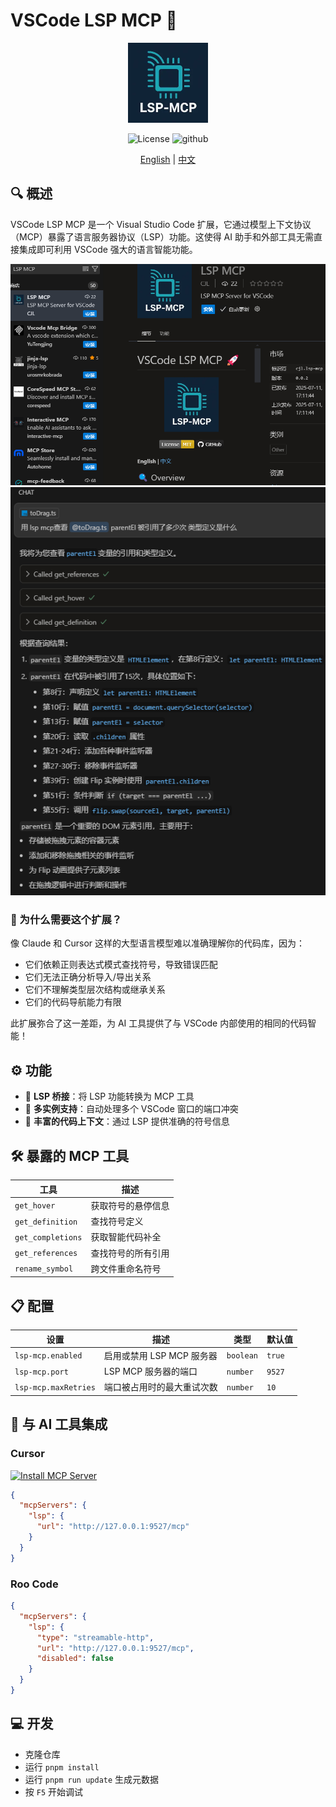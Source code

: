 # VSCode LSP MCP 🚀

<p align="center">
  <img src="res/icon.webp" width="128" height="128" alt="LSP MCP Icon">
</p>

<p align="center">
  <img alt="License" src="https://img.shields.io/badge/License-MIT-yellow.svg" />
  <img alt="github" src="https://img.shields.io/badge/GitHub-181717?logo=github&logoColor=white" />
</p>

<p align="center">
  <a href="./README.md">English</a> | <a href="./README.zh-CN.md">中文</a>
</p>

## 🔍 概述

VSCode LSP MCP 是一个 Visual Studio Code 扩展，它通过模型上下文协议（MCP）暴露了语言服务器协议（LSP）功能。这使得 AI 助手和外部工具无需直接集成即可利用 VSCode 强大的语言智能功能。

![vscode-ext](./docAssets/vsc-ext.webp)
![demo](./docAssets/demo.webp)

### 🌟 为什么需要这个扩展？

像 Claude 和 Cursor 这样的大型语言模型难以准确理解你的代码库，因为：

- 它们依赖正则表达式模式查找符号，导致错误匹配
- 它们无法正确分析导入/导出关系
- 它们不理解类型层次结构或继承关系
- 它们的代码导航能力有限

此扩展弥合了这一差距，为 AI 工具提供了与 VSCode 内部使用的相同的代码智能！

## ⚙️ 功能

- 🔄 **LSP 桥接**：将 LSP 功能转换为 MCP 工具
- 🔌 **多实例支持**：自动处理多个 VSCode 窗口的端口冲突
- 🧠 **丰富的代码上下文**：通过 LSP 提供准确的符号信息

## 🛠️ 暴露的 MCP 工具

| 工具 | 描述 |
|------|-------------|
| `get_hover` | 获取符号的悬停信息 |
| `get_definition` | 查找符号定义 |
| `get_completions` | 获取智能代码补全 |
| `get_references` | 查找符号的所有引用 |
| `rename_symbol` | 跨文件重命名符号 |

## 📋 配置

<!-- configs -->

| 设置 | 描述 | 类型 | 默认值 |
|---------|-------------|------|---------|
| `lsp-mcp.enabled` | 启用或禁用 LSP MCP 服务器 | `boolean` | `true` |
| `lsp-mcp.port` | LSP MCP 服务器的端口 | `number` | `9527` |
| `lsp-mcp.maxRetries` | 端口被占用时的最大重试次数 | `number` | `10` |

<!-- configs -->

## 🔗 与 AI 工具集成

### Cursor

[![Install MCP Server](https://cursor.com/deeplink/mcp-install-dark.png)](https://cursor.com/install-mcp?name=lsp&config=JTdCJTIydXJsJTIyJTNBJTIyaHR0cCUzQSUyRiUyRjEyNy4wLjAuMSUzQTk1MjclMkZtY3AlMjIlN0Q%3D)

```json
{
  "mcpServers": {
    "lsp": {
      "url": "http://127.0.0.1:9527/mcp"
    }
  }
}
```

### Roo Code

```json
{
  "mcpServers": {
    "lsp": {
      "type": "streamable-http",
      "url": "http://127.0.0.1:9527/mcp",
      "disabled": false
    }
  }
}
```

## 💻 开发

- 克隆仓库
- 运行 `pnpm install`
- 运行 `pnpm run update` 生成元数据
- 按 `F5` 开始调试
